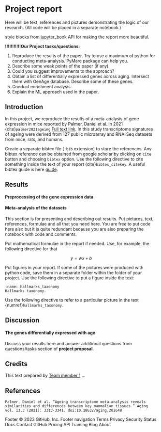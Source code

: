 # Project report

Here will be text, references and pictures demonstrating the logic of our research. (All code will be placed in a separate notebook.)

style blocks from [jupyter_book](https://jupyterbook.org/en/stable/intro.html) API for making the report more beautiful.

**!!!!!!!!!!!Our Project tasks/questions:**
1) Reproduce the results of the paper. Try to use a maximum of python for conducting meta-analysis. PyMare package can help you.
2) Describe some weak points of the paper (if any).
3) Could you suggest improvements to the approach?
4) Obtain a list of differentially expressed genes across aging. Intersect them with GenAge database. Describe some of these genes.
5) Conduct enrichment analysis.
6) Explain the ML approach used in the paper.



## Introduction

In this project, we reproduce the results of a meta-analysis of gene expression in mice reported by Palmer, Daniel et al. in 2021 {cite}`palmer2021ageing` [Full text link](https://www.ncbi.nlm.nih.gov/pmc/articles/PMC7906136/#SD2). In this study transcriptome signatures of ageing were derived from 127 public microarray and RNA-Seq datasets from mice, rats, and humans. 

Create a separate bibtex file (`.bib` extension) to store the references. Any bibtex reference can be obtained from google scholar by clicking on `cite` button and choosing `bibtex` option. Use the following directive to cite something inside the text of your report {cite}`bibtex_citekey`. A useful bibtex guide is here [guide](https://www.bibtex.com/g/bibtex-format/).


## Results
#### Preprocessing of the gene expression data

#### Meta-analysis of the datasets

This section is for presenting and describing out results. Put pictures, text, references, formulae and all that you need here. You are free to put code here also but it is quite redundant because you are also preparing the notebook with code and comments. 

Put mathematical formulae in the report if needed. Use, for example, the following directive for that

$$ y = wx + b$$

Put figures in your report. If some of the pictures were produced with python code, save them in a separate folder within the folder of your project. Use the following directive to put a figure inside the text:

```{figure} figs/hallmarks_taxonomy.png
:name: hallmarks_taxonomy
Hallmarks taxonomy.
```

Use the following directive to refer to a particular picture in the text {numref}`hallmarks_taxonomy`.

## Discussion

#### The genes differentially expressed with age

Discuss your results here and answer additional questions from questions/tasks section of **project proposal**. 

## Credits
This text prepared by [Team member 1](https://linktoyourprofile/scholar/or/linkedin.com) ...

## References

```{bibliography}
Palmer, Daniel et al. “Ageing transcriptome meta-analysis reveals similarities and differences between key mammalian tissues.” Aging vol. 13,3 (2021): 3313-3341. doi:10.18632/aging.202648
```
Footer
© 2023 GitHub, Inc.
Footer navigation
Terms
Privacy
Security
Status
Docs
Contact GitHub
Pricing
API
Training
Blog
About
